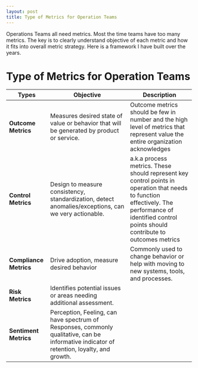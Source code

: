 ```yaml
---
layout: post
title: Type of Metrics for Operation Teams
---
```



Operations Teams all need metrics. Most the time teams have too many metrics. The key is to clearly understand objective of each metric and how it fits into overall metric strategy. Here is a framework I have built over the years.

# Type of Metrics for Operation Teams
| **Types**   |      **Objective**      |  **Description** |
|----------|-------------|------|
| **Outcome Metrics** |  Measures desired state of value or behavior that will be generated  by product or service. | Outcome metrics should be few in number and the high level of metrics that represent value the entire organization acknowledges |
| **Control Metrics** |    Design to measure consistency, standardization, detect anomalies/exceptions, can we very actionable.   |   a.k.a process metrics. These should represent key control points in operation that needs to function effectively. The performance of identified control points should contribute to outcomes metrics |
| **Compliance Metrics** | Drive adoption, measure desired behavior |    Commonly used to change behavior or help with moving to new systems, tools, and processes. |
| **Risk Metrics** | Identifies potential issues or areas needing additional assessment. |     |
| **Sentiment  Metrics** | Perception, Feeling, can have spectrum of Responses, commonly qualitative, can be informative indicator of retention, loyalty, and growth. |     |
